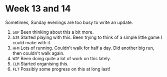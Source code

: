 # Week 13 and 14

Sometimes, Sunday evenings are too busy to write an update.

1. `SUP` Been thinking about this a bit more.
1. `AJS` Started playing with this. Been trying to think of a simple little game I could make with it.
1. `HFM` Lots of running. Couldn't walk for half a day. Did another big run, then couldn't walk again.
1. `WIF` Been doing quite a lot of work on this lately.
1. `CLM` Started organising this.
1. `FLT` Possibly some progress on this at long last!
